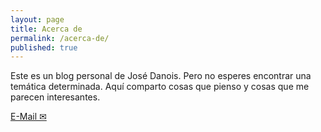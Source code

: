```yaml
---
layout: page
title: Acerca de
permalink: /acerca-de/
published: true
---
```


Este es un blog personal de José Danois. Pero no esperes encontrar una temática determinada. Aquí comparto cosas que pienso y cosas que me parecen interesantes. 

[E-Mail ✉ ](mailto:danoisnotes@gmail.com)

